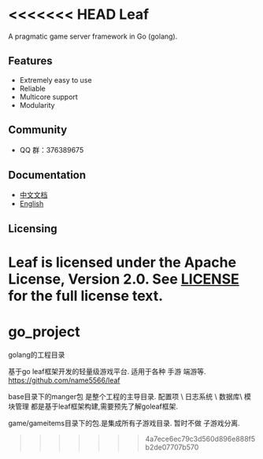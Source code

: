 <<<<<<< HEAD
Leaf
====
A pragmatic game server framework in Go (golang).

Features
---------

* Extremely easy to use
* Reliable
* Multicore support
* Modularity

Community
---------

* QQ 群：376389675

Documentation
---------

* [中文文档](https://github.com/name5566/leaf/blob/master/TUTORIAL_ZH.md)
* [English](https://github.com/name5566/leaf/blob/master/TUTORIAL_EN.md)

Licensing
---------

Leaf is licensed under the Apache License, Version 2.0. See [LICENSE](https://github.com/name5566/leaf/blob/master/LICENSE) for the full license text.
=======
# go_project
golang的工程目录


基于go leaf框架开发的轻量级游戏平台. 适用于各种 手游 端游等. https://github.com/name5566/leaf

base目录下的manger包 是整个工程的主导目录. 配置项 \ 日志系统 \ 数据库\ 模块管理 都是基于leaf框架构建,需要预先了解goleaf框架.

game/gameitems目录下的包.是集成所有子游戏目录. 暂时不做 子游戏分离. 
>>>>>>> 4a7ece6ec79c3d560d896e888f5b2de07707b570
